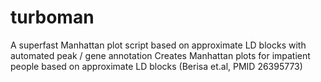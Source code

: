 # turboman
A superfast Manhattan plot script based on approximate LD blocks with automated peak / gene annotation
Creates Manhattan plots for impatient people based on approximate LD blocks (Berisa et.al, PMID 26395773)
